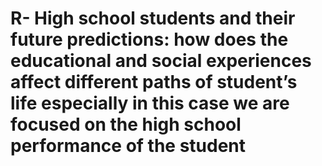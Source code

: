 # R- High school students and their future predictions: how does the educational and social experiences affect different paths of student’s life especially in this case we are focused on the high school performance of the student
